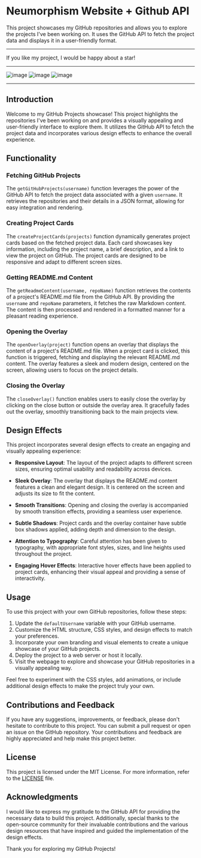 # Neumorphism Website + Github API

This project showcases my GitHub repositories and allows you to explore the projects I've been working on. It uses the GitHub API to fetch the project data and displays it in a user-friendly format.

---
If you like my project, I would be happy about a star!

---
![image](https://github.com/SchBenedikt/schbenedikt.github.io/assets/137323528/3d4b79a6-3859-4af6-b63b-3b5890c9c2de)
![image](https://github.com/SchBenedikt/schbenedikt.github.io/assets/137323528/94c3e630-6d8b-4f80-bba5-069d457952c8)
![image](https://github.com/SchBenedikt/schbenedikt.github.io/assets/137323528/df05abab-f7b5-4aa8-a0b7-d6d9023a1cc1)

---

## Introduction

Welcome to my GitHub Projects showcase! This project highlights the repositories I've been working on and provides a visually appealing and user-friendly interface to explore them. It utilizes the GitHub API to fetch the project data and incorporates various design effects to enhance the overall experience.

## Functionality

### Fetching GitHub Projects

The `getGitHubProjects(username)` function leverages the power of the GitHub API to fetch the project data associated with a given `username`. It retrieves the repositories and their details in a JSON format, allowing for easy integration and rendering.

### Creating Project Cards

The `createProjectCards(projects)` function dynamically generates project cards based on the fetched project data. Each card showcases key information, including the project name, a brief description, and a link to view the project on GitHub. The project cards are designed to be responsive and adapt to different screen sizes.

### Getting README.md Content

The `getReadmeContent(username, repoName)` function retrieves the contents of a project's README.md file from the GitHub API. By providing the `username` and `repoName` parameters, it fetches the raw Markdown content. The content is then processed and rendered in a formatted manner for a pleasant reading experience.

### Opening the Overlay

The `openOverlay(project)` function opens an overlay that displays the content of a project's README.md file. When a project card is clicked, this function is triggered, fetching and displaying the relevant README.md content. The overlay features a sleek and modern design, centered on the screen, allowing users to focus on the project details.

### Closing the Overlay

The `closeOverlay()` function enables users to easily close the overlay by clicking on the close button or outside the overlay area. It gracefully fades out the overlay, smoothly transitioning back to the main projects view.

## Design Effects

This project incorporates several design effects to create an engaging and visually appealing experience:

- **Responsive Layout**: The layout of the project adapts to different screen sizes, ensuring optimal usability and readability across devices.

- **Sleek Overlay**: The overlay that displays the README.md content features a clean and elegant design. It is centered on the screen and adjusts its size to fit the content.

- **Smooth Transitions**: Opening and closing the overlay is accompanied by smooth transition effects, providing a seamless user experience.

- **Subtle Shadows**: Project cards and the overlay container have subtle box shadows applied, adding depth and dimension to the design.

- **Attention to Typography**: Careful attention has been given to typography, with appropriate font styles, sizes, and line heights used throughout the project.

- **Engaging Hover Effects**: Interactive hover effects have been applied to project cards, enhancing their visual appeal and providing a sense of interactivity.

## Usage

To use this project with your own GitHub repositories, follow these steps:

1. Update the `defaultUsername` variable with your GitHub username.
2. Customize the HTML structure, CSS styles, and design effects to match your preferences.
3. Incorporate your own branding and visual elements to create a unique showcase of your GitHub projects.
4. Deploy the project to a web server or host it locally.
5. Visit the webpage to explore and showcase your GitHub repositories in a visually appealing way.

Feel free to experiment with the CSS styles, add animations, or include additional design effects to make the project truly your own.

## Contributions and Feedback

If you have any suggestions, improvements, or feedback, please don't hesitate to contribute to this project. You can submit a pull request or open an issue on the GitHub repository. Your contributions and feedback are highly appreciated and help make this project better.

## License

This project is licensed under the MIT License. For more information, refer to the [LICENSE](link-to-license-file) file.

## Acknowledgments

I would like to express my gratitude to the GitHub API for providing the necessary data to build this project. Additionally, special thanks to the open-source community for their invaluable contributions and the various design resources that have inspired and guided the implementation of the design effects.


Thank you for exploring my GitHub Projects!
